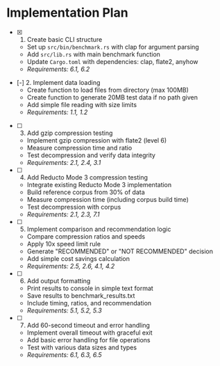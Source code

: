# Implementation Plan

- [x] 1. Create basic CLI structure
  - Set up `src/bin/benchmark.rs` with clap for argument parsing
  - Add `src/lib.rs` with main benchmark function
  - Update `Cargo.toml` with dependencies: clap, flate2, anyhow
  - _Requirements: 6.1, 6.2_

- [-] 2. Implement data loading
  - Create function to load files from directory (max 100MB)
  - Create function to generate 20MB test data if no path given
  - Add simple file reading with size limits
  - _Requirements: 1.1, 1.2_

- [ ] 3. Add gzip compression testing
  - Implement gzip compression with flate2 (level 6)
  - Measure compression time and ratio
  - Test decompression and verify data integrity
  - _Requirements: 2.1, 2.4, 3.1_

- [ ] 4. Add Reducto Mode 3 compression testing
  - Integrate existing Reducto Mode 3 implementation
  - Build reference corpus from 30% of data
  - Measure compression time (including corpus build time)
  - Test decompression with corpus
  - _Requirements: 2.1, 2.3, 7.1_

- [ ] 5. Implement comparison and recommendation logic
  - Compare compression ratios and speeds
  - Apply 10x speed limit rule
  - Generate "RECOMMENDED" or "NOT RECOMMENDED" decision
  - Add simple cost savings calculation
  - _Requirements: 2.5, 2.6, 4.1, 4.2_

- [ ] 6. Add output formatting
  - Print results to console in simple text format
  - Save results to benchmark_results.txt
  - Include timing, ratios, and recommendation
  - _Requirements: 5.1, 5.2, 5.3_

- [ ] 7. Add 60-second timeout and error handling
  - Implement overall timeout with graceful exit
  - Add basic error handling for file operations
  - Test with various data sizes and types
  - _Requirements: 6.1, 6.3, 6.5_